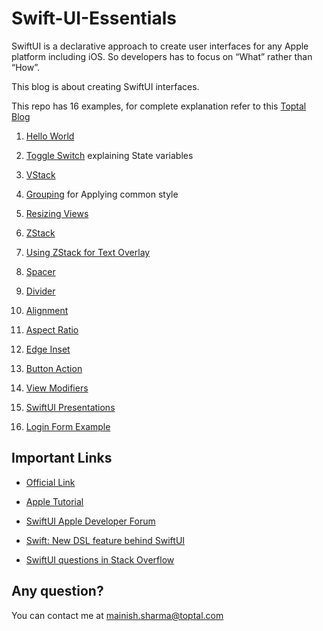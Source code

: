 
# Swift-UI-Essentials

SwiftUI is a declarative approach to create user interfaces for any Apple platform including iOS. So developers has to focus on “What” rather than “How”.

This blog is about creating SwiftUI interfaces.

This repo has 16 examples, for complete explanation refer to this [Toptal Blog](https://www.toptal.com/blog)

1. [Hello World](https://github.com/mansha99/Swift-UI-Essentials/blob/master/SwiftUILayouts/Ex01HelloWorld.swift )

2. [Toggle Switch](https://github.com/mansha99/Swift-UI-Essentials/blob/master/SwiftUILayouts/Ex02ToggleSwitch.swift ) explaining State variables

3. [VStack](https://github.com/mansha99/Swift-UI-Essentials/blob/master/SwiftUILayouts/Ex03VStack.swift )

4. [Grouping](https://github.com/mansha99/Swift-UI-Essentials/blob/master/SwiftUILayouts/Ex04Group.swift ) for Applying common style

5. [Resizing Views](https://github.com/mansha99/Swift-UI-Essentials/blob/master/SwiftUILayouts/Ex05Resize.swift )

6. [ZStack](https://github.com/mansha99/Swift-UI-Essentials/blob/master/SwiftUILayouts/Ex06ZStack.swift )

7. [Using ZStack for Text Overlay](https://github.com/mansha99/Swift-UI-Essentials/blob/master/SwiftUILayouts/Ex07ZStackOverlay.swift )

8. [Spacer](https://github.com/mansha99/Swift-UI-Essentials/blob/master/SwiftUILayouts/Ex08Spacer.swift )

9. [Divider](https://github.com/mansha99/Swift-UI-Essentials/blob/master/SwiftUILayouts/Ex09Divider.swift )

10. [Alignment](https://github.com/mansha99/Swift-UI-Essentials/blob/master/SwiftUILayouts/Ex10Alignment.swift )

11. [Aspect Ratio](https://github.com/mansha99/Swift-UI-Essentials/blob/master/SwiftUILayouts/Ex11AspectRatio.swift )

12. [Edge Inset](https://github.com/mansha99/Swift-UI-Essentials/blob/master/SwiftUILayouts/Ex12EdgeInset.swift )

13. [Button Action](https://github.com/mansha99/Swift-UI-Essentials/blob/master/SwiftUILayouts/Ex13ButtonAction.swift )

14. [View Modifiers](https://github.com/mansha99/Swift-UI-Essentials/blob/master/SwiftUILayouts/Ex14ViewModifier.swift )

15. [SwiftUI Presentations](https://github.com/mansha99/Swift-UI-Essentials/blob/master/SwiftUILayouts/Ex15Presentation.swift )

16. [Login Form Example](https://github.com/mansha99/Swift-UI-Essentials/blob/master/SwiftUILayouts/Ex16LoginForm.swift )

## Important Links

+ [Official Link](https://developer.apple.com/xcode/swiftui/)

+ [Apple Tutorial](https://developer.apple.com/tutorials/swiftui/creating-and-combining-views)

+ [SwiftUI Apple Developer Forum](https://forums.developer.apple.com/thread/117260)

+ [Swift: New DSL feature behind SwiftUI](https://forums.swift.org/t/important-evolution-discussion-of-the-new-dsl-feature-behind-swiftui/25168)

+ [SwiftUI questions in Stack Overflow](https://stackoverflow.com/questions/tagged/swiftui)

## Any question?

You can contact me at <mainish.sharma@toptal.com>






